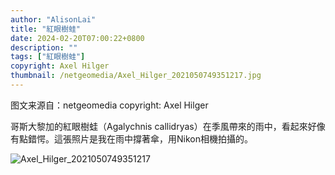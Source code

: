 ```yaml
---
author: "AlisonLai"
title: "紅眼樹蛙"
date: 2024-02-20T07:00:22+0800
description: ""
tags: ["紅眼樹蛙"]
copyright: Axel Hilger
thumbnail: /netgeomedia/Axel_Hilger_2021050749351217.jpg
---
```

图文来源自：netgeomedia  copyright: Axel Hilger

哥斯大黎加的紅眼樹蛙（Agalychnis callidryas）在季風帶來的雨中，看起來好像有點錯愕。這張照片是我在雨中撐著傘，用Nikon相機拍攝的。

![Axel_Hilger_2021050749351217](/netgeomedia/Axel_Hilger_2021050749351217.jpg)